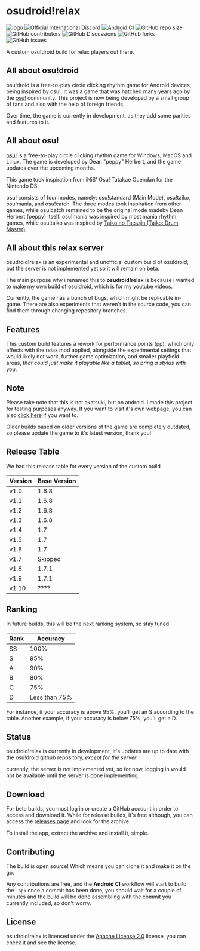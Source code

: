 # osudroid!relax

![logo](https://media.discordapp.net/attachments/792900587887919114/1127174982754107483/Untitled164_20230708175009.png)
[![Official International Discord](https://discordapp.com/api/guilds/1095653998389907468/widget.png?style=shield)](https://discord.gg/kUaSggQP7m)
[![Android CI](https://github.com/PayToUse/osudroid-rx/workflows/Android%20CI/badge.svg?branch=master)](https://github.com/PayToUse/osudroid-rx/actions?query=workflow%3A"Android+CI")
![GitHub repo size](https://img.shields.io/github/repo-size/PayToUse/osudroid-rx?style=flat-square&label=Repository%20Size)
![GitHub contributors](https://img.shields.io/github/contributors/PayToUse/osudroid-rx?style=flat-square&label=Project%20contributors)
![GitHub Discussions](https://img.shields.io/github/discussions/PayToUse/osudroid-rx?style=flat-square&label=Discussions)
![GitHub forks](https://img.shields.io/github/forks/PayToUse/osudroid-rx?style=flat-square&label=Project%20forks)
![GitHub issues](https://img.shields.io/github/issues/PayToUse/osudroid-rx?style=flat-square&label=Project%20issues)


A custom osu!droid build for relax players out there.

## All about osu!droid
osu!droid is a free-to-play circle clicking rhythm game for Android devices, being inspired by osu!. It was a game that was hatched many years ago by the [osu!](https://osu.ppy.sh/home) community. This project is now being developed by a small group of fans and also with the help of foreign friends.

Over time, the game is currently in development, as they add some parities and features to it.

## All about osu!
[osu!](https://github.com/ppy/osu) is a free-to-play circle clicking rhythm game for Windows, MacOS and Linux. The game is developed by Dean "peppy" Herbert, and the game updates over the upcoming months.

This game took inspiration from iNiS' Osu! Tatakae Ouendan for the Nintendo DS.

osu! consists of four modes, namely: osu!standard (Main Mode), osu!taiko, osu!mania, and osu!catch. The three modes took inspiration from other games, while osu!catch remained to be the original mode madeby Dean Herbert (peppy) itself. osu!mania was inspired by most mania rhythm games, while osu!taiko was inspired by [Taiko no Tatsujin (Taiko: Drum Master)](https://en.bandainamcoent.eu/taiko-no-tatsujin/taiko-no-tatsujin-the-drum-master).

## All about this relax server
osudroid!relax is an experimental and unofficial custom build of osu!droid, but the server is not implemented yet so it will remain on beta.

The main purpose why i renamed this to **osudroid!relax** is because i wanted to make my own build of osu!droid, which is for my youtube videos.

Currently, the game has a bunch of bugs, which might be replicable in-game. There are also experiments that weren't in the source code, you can find them through changing repository branches.

## Features
This custom build features a rework for performance points (pp), which only affects with the relax mod applied, alongside the experimental settings that would likely not work, further game optimization, and smaller playfield areas, *that could just make it playable like a tablet, so bring a stylus with you*.

## Note
Please take note that this is not akatsuki, but on android. I made this project for testing purposes anyway. If you want to visit it's own webpage, you can also [click here](https://akatsuki.gg) if you want to.

Older builds based on older versions of the game are completely outdated, so please update the game to it's latest version, thank you!

## Release Table
We had this release table for every version of the custom build

| Version    | Base Version |
|------------|------------|
| v1.0 | 1.6.8 |
| v1.1 | 1.6.8 |
| v1.2 | 1.6.8 |
| v1.3 | 1.6.8 |
| v1.4 | 1.7 |
| v1.5 | 1.7 |
| v1.6 | 1.7 |
| v1.7 | Skipped |
| v1.8 | 1.7.1 |
| v1.9 | 1.7.1 |
| v1.10 | ???? |

## Ranking
In future builds, this will be the next ranking system, so stay tuned

| Rank | Accuracy |
|--------|--------|
| SS | 100% |
| S | 95% |
| A | 90% |
| B | 80% |
| C | 75% |
| D | Less than 75% |

For instance, if your accuracy is above 95%, you'll get an S according to the table. Another example, if your accuracy is below 75%, you'll get a D.

## Status
osudroid!relax is currently in development, it's updates are up to date with the osu!droid github repository, *except for the server*

currently, the server is not implemented yet, so for now, logging in would not be available until the server is done implementing.

## Download
For beta builds, you must log in or create a GitHub account in order to access and download it. While for release builds, it's free although, you can access the [releases page](https://github.com/PayToUse/osudroid-rx/releases) and look for the archive.

To install the app, extract the archive and install it, simple.

## Contributing
The build is open source! Which means you can clone it and make it on the go.

Any contributions are free, and the **Android CI** workflow will start to build the `.apk` once a commit has been done, you should wait for a couple of minutes and the build will be done assembling with the commit you currently included, so don't worry.

## License

osudroid!relax is licensed under the [Apache License 2.0](https://opensource.org/licenses/Apache-2.0) license, you can check it and see the license.
